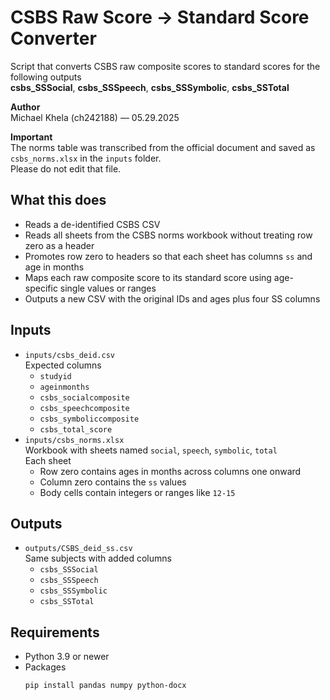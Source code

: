 # CSBS Raw Score → Standard Score Converter

Script that converts CSBS raw composite scores to standard scores for the following outputs  
**csbs_SSSocial**, **csbs_SSSpeech**, **csbs_SSSymbolic**, **csbs_SSTotal**

**Author**  
Michael Khela (ch242188) — 05.29.2025

**Important**  
The norms table was transcribed from the official document and saved as `csbs_norms.xlsx` in the `inputs` folder.  
Please do not edit that file.

## What this does

* Reads a de-identified CSBS CSV
* Reads all sheets from the CSBS norms workbook without treating row zero as a header
* Promotes row zero to headers so that each sheet has columns `ss` and age in months
* Maps each raw composite score to its standard score using age-specific single values or ranges
* Outputs a new CSV with the original IDs and ages plus four SS columns

## Inputs

* `inputs/csbs_deid.csv`  
  Expected columns  
  * `studyid`  
  * `ageinmonths`  
  * `csbs_socialcomposite`  
  * `csbs_speechcomposite`  
  * `csbs_symboliccomposite`  
  * `csbs_total_score`
* `inputs/csbs_norms.xlsx`  
  Workbook with sheets named `social`, `speech`, `symbolic`, `total`  
  Each sheet  
  * Row zero contains ages in months across columns one onward  
  * Column zero contains the `ss` values  
  * Body cells contain integers or ranges like `12-15`

## Outputs

* `outputs/CSBS_deid_ss.csv`  
  Same subjects with added columns  
  * `csbs_SSSocial`  
  * `csbs_SSSpeech`  
  * `csbs_SSSymbolic`  
  * `csbs_SSTotal`

## Requirements

* Python 3.9 or newer
* Packages  
  ```bash
  pip install pandas numpy python-docx
